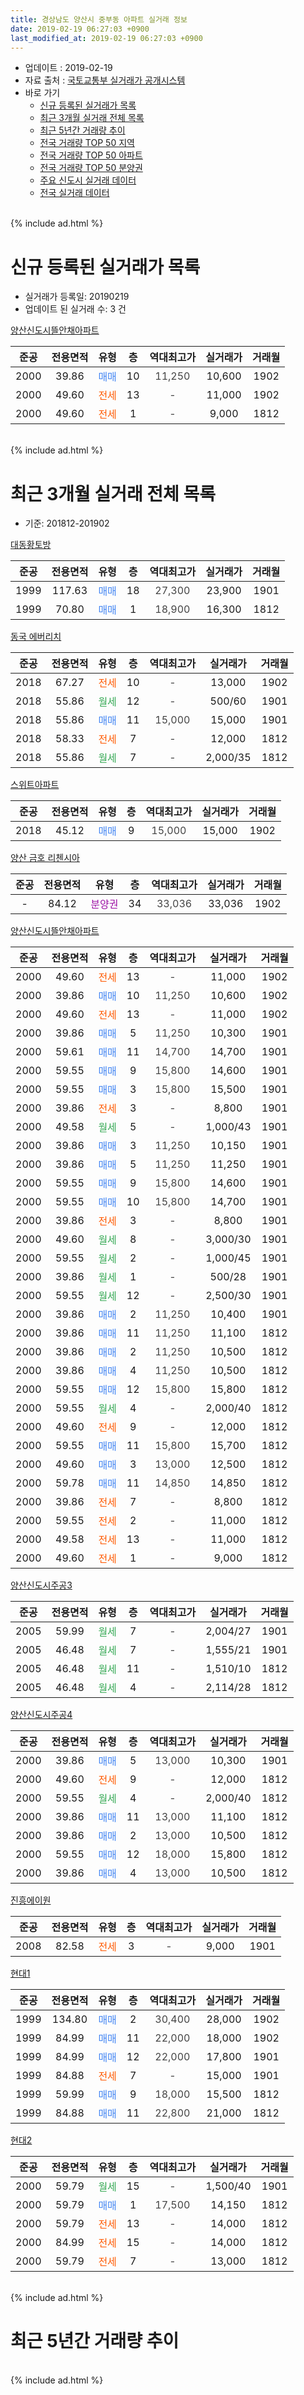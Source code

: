 ```yaml
---
title: 경상남도 양산시 중부동 아파트 실거래 정보
date: 2019-02-19 06:27:03 +0900
last_modified_at: 2019-02-19 06:27:03 +0900
---
```


* 업데이트 : 2019-02-19
* 자료 출처 : [국토교통부 실거래가 공개시스템](http://rt.molit.go.kr)
* 바로 가기
    * [신규 등록된 실거래가 목록](#신규-등록된-실거래가-목록)
    * [최근 3개월 실거래 전체 목록](#최근-3개월-실거래-전체-목록)
    * [최근 5년간 거래량 추이](#최근-5년간-거래량-추이)
    * [전국 거래량 TOP 50 지역](https://inasie.github.io/apt-trade-info/최근-3개월-전국에서-가장-거래가-많이-발생한-지역)
    * [전국 거래량 TOP 50 아파트](https://inasie.github.io/apt-trade-info/최근-3개월-전국에서-가장-거래가-많이-발생한-아파트)
    * [전국 거래량 TOP 50 분양권](https://inasie.github.io/apt-trade-info/최근-3개월-전국에서-가장-거래가-많이-발생한-분양권)
    * [주요 신도시 실거래 데이터](https://inasie.github.io/apt-trade-info/주요-신도시)
    * [전국 실거래 데이터](https://inasie.github.io/apt-trade-info/전국)
<br>
{% include ad.html %}
<br>

# 신규 등록된 실거래가 목록
* 실거래가 등록일: 20190219
* 업데이트 된 실거래 수: 3 건


[양산신도시뜰안채아파트](https://search.naver.com/search.naver?query=%EA%B2%BD%EC%83%81%EB%82%A8%EB%8F%84+%EC%96%91%EC%82%B0%EC%8B%9C+%EC%A4%91%EB%B6%80%EB%8F%99+%EC%96%91%EC%82%B0%EC%8B%A0%EB%8F%84%EC%8B%9C%EB%9C%B0%EC%95%88%EC%B1%84%EC%95%84%ED%8C%8C%ED%8A%B8)

|준공|전용면적|유형|층|역대최고가|실거래가|거래월|
|:---:|:---:|:---:|:---:|:---:|:---:|:---:|
|2000|39.86|<span style="color:#4285f3">매매</span>|10|<span style="color:#444444">11,250</span>|10,600|1902|
|2000|49.60|<span style="color:#ff5a00">전세</span>|13|<span style="color:#444444">-</span>|11,000|1902|
|2000|49.60|<span style="color:#ff5a00">전세</span>|1|<span style="color:#444444">-</span>|9,000|1812|


<br>
{% include ad.html %}
<br>

# 최근 3개월 실거래 전체 목록
* 기준: 201812-201902


[대동황토방](https://search.naver.com/search.naver?query=%EA%B2%BD%EC%83%81%EB%82%A8%EB%8F%84+%EC%96%91%EC%82%B0%EC%8B%9C+%EC%A4%91%EB%B6%80%EB%8F%99+%EB%8C%80%EB%8F%99%ED%99%A9%ED%86%A0%EB%B0%A9)

|준공|전용면적|유형|층|역대최고가|실거래가|거래월|
|:---:|:---:|:---:|:---:|:---:|:---:|:---:|
|1999|117.63|<span style="color:#4285f3">매매</span>|18|<span style="color:#444444">27,300</span>|23,900|1901|
|1999|70.80|<span style="color:#4285f3">매매</span>|1|<span style="color:#444444">18,900</span>|16,300|1812|

[동국 에버리치](https://search.naver.com/search.naver?query=%EA%B2%BD%EC%83%81%EB%82%A8%EB%8F%84+%EC%96%91%EC%82%B0%EC%8B%9C+%EC%A4%91%EB%B6%80%EB%8F%99+%EB%8F%99%EA%B5%AD+%EC%97%90%EB%B2%84%EB%A6%AC%EC%B9%98)

|준공|전용면적|유형|층|역대최고가|실거래가|거래월|
|:---:|:---:|:---:|:---:|:---:|:---:|:---:|
|2018|67.27|<span style="color:#ff5a00">전세</span>|10|<span style="color:#444444">-</span>|13,000|1902|
|2018|55.86|<span style="color:#34a853">월세</span>|12|<span style="color:#444444">-</span>|500/60|1901|
|2018|55.86|<span style="color:#4285f3">매매</span>|11|<span style="color:#444444">15,000</span>|15,000|1901|
|2018|58.33|<span style="color:#ff5a00">전세</span>|7|<span style="color:#444444">-</span>|12,000|1812|
|2018|55.86|<span style="color:#34a853">월세</span>|7|<span style="color:#444444">-</span>|2,000/35|1812|

[스위트아파트](https://search.naver.com/search.naver?query=%EA%B2%BD%EC%83%81%EB%82%A8%EB%8F%84+%EC%96%91%EC%82%B0%EC%8B%9C+%EC%A4%91%EB%B6%80%EB%8F%99+%EC%8A%A4%EC%9C%84%ED%8A%B8%EC%95%84%ED%8C%8C%ED%8A%B8)

|준공|전용면적|유형|층|역대최고가|실거래가|거래월|
|:---:|:---:|:---:|:---:|:---:|:---:|:---:|
|2018|45.12|<span style="color:#4285f3">매매</span>|9|<span style="color:#444444">15,000</span>|15,000|1902|

[양산 금호 리첸시아](https://search.naver.com/search.naver?query=%EA%B2%BD%EC%83%81%EB%82%A8%EB%8F%84+%EC%96%91%EC%82%B0%EC%8B%9C+%EC%A4%91%EB%B6%80%EB%8F%99+%EC%96%91%EC%82%B0+%EA%B8%88%ED%98%B8+%EB%A6%AC%EC%B2%B8%EC%8B%9C%EC%95%84)

|준공|전용면적|유형|층|역대최고가|실거래가|거래월|
|:---:|:---:|:---:|:---:|:---:|:---:|:---:|
|-|84.12|<span style="color:#9C11A5">분양권</span>|34|<span style="color:#444444">33,036</span>|33,036|1902|

[양산신도시뜰안채아파트](https://search.naver.com/search.naver?query=%EA%B2%BD%EC%83%81%EB%82%A8%EB%8F%84+%EC%96%91%EC%82%B0%EC%8B%9C+%EC%A4%91%EB%B6%80%EB%8F%99+%EC%96%91%EC%82%B0%EC%8B%A0%EB%8F%84%EC%8B%9C%EB%9C%B0%EC%95%88%EC%B1%84%EC%95%84%ED%8C%8C%ED%8A%B8)

|준공|전용면적|유형|층|역대최고가|실거래가|거래월|
|:---:|:---:|:---:|:---:|:---:|:---:|:---:|
|2000|49.60|<span style="color:#ff5a00">전세</span>|13|<span style="color:#444444">-</span>|11,000|1902|
|2000|39.86|<span style="color:#4285f3">매매</span>|10|<span style="color:#444444">11,250</span>|10,600|1902|
|2000|49.60|<span style="color:#ff5a00">전세</span>|13|<span style="color:#444444">-</span>|11,000|1902|
|2000|39.86|<span style="color:#4285f3">매매</span>|5|<span style="color:#444444">11,250</span>|10,300|1901|
|2000|59.61|<span style="color:#4285f3">매매</span>|11|<span style="color:#444444">14,700</span>|14,700|1901|
|2000|59.55|<span style="color:#4285f3">매매</span>|9|<span style="color:#444444">15,800</span>|14,600|1901|
|2000|59.55|<span style="color:#4285f3">매매</span>|3|<span style="color:#444444">15,800</span>|15,500|1901|
|2000|39.86|<span style="color:#ff5a00">전세</span>|3|<span style="color:#444444">-</span>|8,800|1901|
|2000|49.58|<span style="color:#34a853">월세</span>|5|<span style="color:#444444">-</span>|1,000/43|1901|
|2000|39.86|<span style="color:#4285f3">매매</span>|3|<span style="color:#444444">11,250</span>|10,150|1901|
|2000|39.86|<span style="color:#4285f3">매매</span>|5|<span style="color:#444444">11,250</span>|11,250|1901|
|2000|59.55|<span style="color:#4285f3">매매</span>|9|<span style="color:#444444">15,800</span>|14,600|1901|
|2000|59.55|<span style="color:#4285f3">매매</span>|10|<span style="color:#444444">15,800</span>|14,700|1901|
|2000|39.86|<span style="color:#ff5a00">전세</span>|3|<span style="color:#444444">-</span>|8,800|1901|
|2000|49.60|<span style="color:#34a853">월세</span>|8|<span style="color:#444444">-</span>|3,000/30|1901|
|2000|59.55|<span style="color:#34a853">월세</span>|2|<span style="color:#444444">-</span>|1,000/45|1901|
|2000|39.86|<span style="color:#34a853">월세</span>|1|<span style="color:#444444">-</span>|500/28|1901|
|2000|59.55|<span style="color:#34a853">월세</span>|12|<span style="color:#444444">-</span>|2,500/30|1901|
|2000|39.86|<span style="color:#4285f3">매매</span>|2|<span style="color:#444444">11,250</span>|10,400|1901|
|2000|39.86|<span style="color:#4285f3">매매</span>|11|<span style="color:#444444">11,250</span>|11,100|1812|
|2000|39.86|<span style="color:#4285f3">매매</span>|2|<span style="color:#444444">11,250</span>|10,500|1812|
|2000|39.86|<span style="color:#4285f3">매매</span>|4|<span style="color:#444444">11,250</span>|10,500|1812|
|2000|59.55|<span style="color:#4285f3">매매</span>|12|<span style="color:#444444">15,800</span>|15,800|1812|
|2000|59.55|<span style="color:#34a853">월세</span>|4|<span style="color:#444444">-</span>|2,000/40|1812|
|2000|49.60|<span style="color:#ff5a00">전세</span>|9|<span style="color:#444444">-</span>|12,000|1812|
|2000|59.55|<span style="color:#4285f3">매매</span>|11|<span style="color:#444444">15,800</span>|15,700|1812|
|2000|49.60|<span style="color:#4285f3">매매</span>|3|<span style="color:#444444">13,000</span>|12,500|1812|
|2000|59.78|<span style="color:#4285f3">매매</span>|11|<span style="color:#444444">14,850</span>|14,850|1812|
|2000|39.86|<span style="color:#ff5a00">전세</span>|7|<span style="color:#444444">-</span>|8,800|1812|
|2000|59.55|<span style="color:#ff5a00">전세</span>|2|<span style="color:#444444">-</span>|11,000|1812|
|2000|49.58|<span style="color:#ff5a00">전세</span>|13|<span style="color:#444444">-</span>|11,000|1812|
|2000|49.60|<span style="color:#ff5a00">전세</span>|1|<span style="color:#444444">-</span>|9,000|1812|


<script async src="//pagead2.googlesyndication.com/pagead/js/adsbygoogle.js"></script>
<!-- 기본 -->
<ins class="adsbygoogle"
     style="display:block"
     data-ad-client="ca-pub-2446590836940007"
     data-ad-slot="1659523306"
     data-ad-format="auto"
     data-full-width-responsive="true"></ins>
<script>
(adsbygoogle = window.adsbygoogle || []).push({});
</script>


[양산신도시주공3](https://search.naver.com/search.naver?query=%EA%B2%BD%EC%83%81%EB%82%A8%EB%8F%84+%EC%96%91%EC%82%B0%EC%8B%9C+%EC%A4%91%EB%B6%80%EB%8F%99+%EC%96%91%EC%82%B0%EC%8B%A0%EB%8F%84%EC%8B%9C%EC%A3%BC%EA%B3%B53)

|준공|전용면적|유형|층|역대최고가|실거래가|거래월|
|:---:|:---:|:---:|:---:|:---:|:---:|:---:|
|2005|59.99|<span style="color:#34a853">월세</span>|7|<span style="color:#444444">-</span>|2,004/27|1901|
|2005|46.48|<span style="color:#34a853">월세</span>|7|<span style="color:#444444">-</span>|1,555/21|1901|
|2005|46.48|<span style="color:#34a853">월세</span>|11|<span style="color:#444444">-</span>|1,510/10|1812|
|2005|46.48|<span style="color:#34a853">월세</span>|4|<span style="color:#444444">-</span>|2,114/28|1812|

[양산신도시주공4](https://search.naver.com/search.naver?query=%EA%B2%BD%EC%83%81%EB%82%A8%EB%8F%84+%EC%96%91%EC%82%B0%EC%8B%9C+%EC%A4%91%EB%B6%80%EB%8F%99+%EC%96%91%EC%82%B0%EC%8B%A0%EB%8F%84%EC%8B%9C%EC%A3%BC%EA%B3%B54)

|준공|전용면적|유형|층|역대최고가|실거래가|거래월|
|:---:|:---:|:---:|:---:|:---:|:---:|:---:|
|2000|39.86|<span style="color:#4285f3">매매</span>|5|<span style="color:#444444">13,000</span>|10,300|1901|
|2000|49.60|<span style="color:#ff5a00">전세</span>|9|<span style="color:#444444">-</span>|12,000|1812|
|2000|59.55|<span style="color:#34a853">월세</span>|4|<span style="color:#444444">-</span>|2,000/40|1812|
|2000|39.86|<span style="color:#4285f3">매매</span>|11|<span style="color:#444444">13,000</span>|11,100|1812|
|2000|39.86|<span style="color:#4285f3">매매</span>|2|<span style="color:#444444">13,000</span>|10,500|1812|
|2000|59.55|<span style="color:#4285f3">매매</span>|12|<span style="color:#444444">18,000</span>|15,800|1812|
|2000|39.86|<span style="color:#4285f3">매매</span>|4|<span style="color:#444444">13,000</span>|10,500|1812|

[진흥에이원](https://search.naver.com/search.naver?query=%EA%B2%BD%EC%83%81%EB%82%A8%EB%8F%84+%EC%96%91%EC%82%B0%EC%8B%9C+%EC%A4%91%EB%B6%80%EB%8F%99+%EC%A7%84%ED%9D%A5%EC%97%90%EC%9D%B4%EC%9B%90)

|준공|전용면적|유형|층|역대최고가|실거래가|거래월|
|:---:|:---:|:---:|:---:|:---:|:---:|:---:|
|2008|82.58|<span style="color:#ff5a00">전세</span>|3|<span style="color:#444444">-</span>|9,000|1901|

[현대1](https://search.naver.com/search.naver?query=%EA%B2%BD%EC%83%81%EB%82%A8%EB%8F%84+%EC%96%91%EC%82%B0%EC%8B%9C+%EC%A4%91%EB%B6%80%EB%8F%99+%ED%98%84%EB%8C%801)

|준공|전용면적|유형|층|역대최고가|실거래가|거래월|
|:---:|:---:|:---:|:---:|:---:|:---:|:---:|
|1999|134.80|<span style="color:#4285f3">매매</span>|2|<span style="color:#444444">30,400</span>|28,000|1902|
|1999|84.99|<span style="color:#4285f3">매매</span>|11|<span style="color:#444444">22,000</span>|18,000|1902|
|1999|84.99|<span style="color:#4285f3">매매</span>|12|<span style="color:#444444">22,000</span>|17,800|1901|
|1999|84.88|<span style="color:#ff5a00">전세</span>|7|<span style="color:#444444">-</span>|15,000|1901|
|1999|59.99|<span style="color:#4285f3">매매</span>|9|<span style="color:#444444">18,000</span>|15,500|1812|
|1999|84.88|<span style="color:#4285f3">매매</span>|11|<span style="color:#444444">22,800</span>|21,000|1812|

[현대2](https://search.naver.com/search.naver?query=%EA%B2%BD%EC%83%81%EB%82%A8%EB%8F%84+%EC%96%91%EC%82%B0%EC%8B%9C+%EC%A4%91%EB%B6%80%EB%8F%99+%ED%98%84%EB%8C%802)

|준공|전용면적|유형|층|역대최고가|실거래가|거래월|
|:---:|:---:|:---:|:---:|:---:|:---:|:---:|
|2000|59.79|<span style="color:#34a853">월세</span>|15|<span style="color:#444444">-</span>|1,500/40|1901|
|2000|59.79|<span style="color:#4285f3">매매</span>|1|<span style="color:#444444">17,500</span>|14,150|1812|
|2000|59.79|<span style="color:#ff5a00">전세</span>|13|<span style="color:#444444">-</span>|14,000|1812|
|2000|84.99|<span style="color:#ff5a00">전세</span>|15|<span style="color:#444444">-</span>|14,000|1812|
|2000|59.79|<span style="color:#ff5a00">전세</span>|7|<span style="color:#444444">-</span>|13,000|1812|


<br>
{% include ad.html %}
<br>

# 최근 5년간 거래량 추이


<div style="width:100%;">
    <canvas id="deal_progress" height="200"></canvas>
</div>

<script>
new Chart(document.getElementById("deal_progress"), {
    type: 'line',
    data: {
        labels: ['201402','201403','201404','201405','201406','201407','201408','201409','201410','201411','201412','201501','201502','201503','201504','201505','201506','201507','201508','201509','201510','201511','201512','201601','201602','201603','201604','201605','201606','201607','201608','201609','201610','201611','201612','201701','201702','201703','201704','201705','201706','201707','201708','201709','201710','201711','201712','201801','201802','201803','201804','201805','201806','201807','201808','201809','201810','201811','201812','201901','201902'],
        datasets: [{
            label: '매매',
            pointRadius: 1,
            data: [20, 46, 45, 36, 29, 27, 26, 45, 45, 28, 35, 45, 49, 47, 35, 39, 36, 37, 20, 20, 28, 21, 18, 20, 22, 27, 28, 22, 20, 22, 32, 35, 36, 28, 25, 13, 15, 36, 23, 30, 27, 21, 18, 13, 14, 11, 12, 22, 14, 23, 18, 14, 10, 11, 11, 16, 20, 31, 15, 13, 5],
            borderColor: "rgba(255, 201, 14, 1)",
            backgroundColor: "rgba(255, 201, 14, 0.5)",
            fill: false,
            lineTension: 0
        },{
            label: '전월세',
            pointRadius: 1,
            data: [25, 20, 20, 19, 28, 19, 27, 23, 37, 13, 26, 25, 21, 36, 31, 46, 22, 20, 28, 24, 25, 18, 22, 21, 21, 21, 24, 21, 16, 11, 16, 31, 24, 21, 25, 17, 30, 20, 26, 28, 22, 26, 19, 29, 18, 33, 28, 31, 24, 30, 17, 17, 22, 20, 19, 18, 9, 19, 15, 13, 3],
            borderColor: "rgba(0, 141, 185, 1)",
            backgroundColor: "rgba(0, 141, 185, 0.5)",
            fill: false,
            lineTension: 0
        }
        ]
    },
    options: {
        responsive: true,
        title: {
            display: false
        },
        tooltips: {
            mode: 'index',
            intersect: false
        },
        hover: {
            mode: 'nearest',
            intersect: true
        },
        scales: {
            xAxes: [{
                display: true,
                scaleLabel: {
                    display: true,
                    labelString: '년/월'
                }
            }],
            yAxes: [{
                display: true,
                ticks: {
                    suggestedMin: 0,
                },
                scaleLabel: {
                    display: true,
                    labelString: '실거래 수'
                }
            }]
        }
    }
});

</script>


<br>
{% include ad.html %}
<br>

